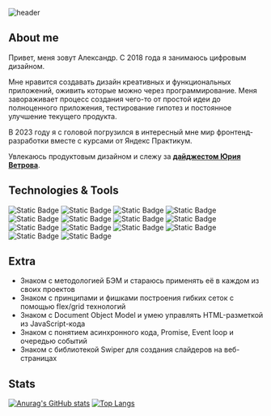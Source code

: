 ![header](https://github.com/user-attachments/assets/53f3fc9a-810c-437c-ba25-3347c7235445)

## About me

Привет, меня зовут Александр. С 2018 года я занимаюсь цифровым дизайном. 

Мне нравится создавать дизайн креативных и функциональных приложений, оживить которые можно через программирование. 
Меня завораживает процесс создания чего-то от простой идеи до полноценного приложения, тестирование гипотез и постоянное улучшение текущего продукта. 

В 2023 году я с головой погрузился в интересный мне мир фронтенд-разработки вместе с курсами от Яндекс Практикум. 

Увлекаюсь продуктовым дизайном и слежу за [**дайджестом Юрия Ветрова**](https://jvetrau.com/).

## Technologies & Tools 

![Static Badge](https://img.shields.io/badge/HTML-green?style=for-the-badge&logo=html5&logoColor=%235DD922&color=%23121212)
![Static Badge](https://img.shields.io/badge/CSS-green?style=for-the-badge&logo=css3&logoColor=%235DD922&color=%23121212)
![Static Badge](https://img.shields.io/badge/Figma-green?style=for-the-badge&logo=figma&logoColor=%235DD922&color=%23121212)
![Static Badge](https://img.shields.io/badge/photoshop-green?style=for-the-badge&logo=adobephotoshop&logoColor=%235DD922&color=%23121212)
![Static Badge](https://img.shields.io/badge/illustrator-green?style=for-the-badge&logo=adobeillustrator&logoColor=%235DD922&color=%23121212)
![Static Badge](https://img.shields.io/badge/Git-green?style=for-the-badge&logo=git&logoColor=%235DD922&color=%23121212)
![Static Badge](https://img.shields.io/badge/GitHub-green?style=for-the-badge&logo=github&logoColor=%235DD922&color=%23121212)
![Static Badge](https://img.shields.io/badge/javascript-green?style=for-the-badge&logo=javascript&logoColor=%235DD922&color=%23121212)
![Static Badge](https://img.shields.io/badge/react-green?style=for-the-badge&logo=react&logoColor=%235DD922&color=%23121212)
![Static Badge](https://img.shields.io/badge/redux-green?style=for-the-badge&logo=redux&logoColor=%235DD922&color=%23121212)
![Static Badge](https://img.shields.io/badge/typescript-green?style=for-the-badge&logo=typescript&logoColor=%235DD922&color=%23121212)
![Static Badge](https://img.shields.io/badge/webpack-green?style=for-the-badge&logo=webpack&logoColor=%235DD922&color=%23121212)
![Static Badge](https://img.shields.io/badge/jest-green?style=for-the-badge&logo=jest&logoColor=%235DD922&color=%23121212)
![Static Badge](https://img.shields.io/badge/cypress-green?style=for-the-badge&logo=cypress&logoColor=%235DD922&color=%23121212) 

## Extra 

* Знаком с методологией БЭМ и стараюсь применять её в каждом из своих проектов
* Знаком с принципами и фишками построения гибких сеток с помощью flex/grid технологий
* Знаком с Document Object Model и умею управлять HTML-разметкой из JavaScript-кода
* Знаком с понятием асинхронного кода, Promise, Event loop и очередью событий
* Знаком с библиотекой Swiper для создания слайдеров на веб-страницах

## Stats 

[![Anurag's GitHub stats](https://github-readme-stats.vercel.app/api?username=agkondakov91&show_icons=true&theme=chartreuse-dark&show_icons=true)](https://github.com/anuraghazra/github-readme-stats)
[![Top Langs](https://github-readme-stats.vercel.app/api/top-langs/?username=agkondakov91&layout=compact&theme=chartreuse-dark)](https://github.com/anuraghazra/github-readme-stats)

<!--
**agkondakov91/agkondakov91** is a ✨ _special_ ✨ repository because its `README.md` (this file) appears on your GitHub profile.

Here are some ideas to get you started:

- 🔭 I’m currently working on ...
- 🌱 I’m currently learning ...
- 👯 I’m looking to collaborate on ...
- 🤔 I’m looking for help with ...
- 💬 Ask me about ...
- 📫 How to reach me: ...
- 😄 Pronouns: ...
- ⚡ Fun fact: ...
-->
